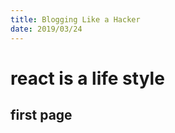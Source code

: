 ```yaml
---
title: Blogging Like a Hacker
date: 2019/03/24
---
```


# react is a life style

## first page

